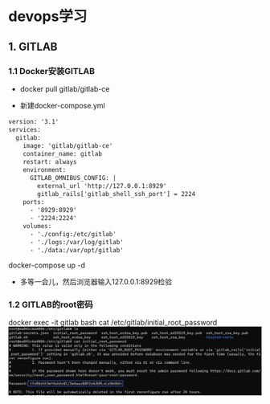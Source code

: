 # devops学习

## 1. GITLAB

### 1.1 Docker安装GITLAB

* docker pull gitlab/gitlab-ce

* 新建docker-compose.yml
```
version: '3.1'
services:
  gitlab:
    image: 'gitlab/gitlab-ce'
    container_name: gitlab
    restart: always
    environment:
      GITLAB_OMNIBUS_CONFIG: |
        external_url 'http://127.0.0.1:8929'
        gitlab_rails['gitlab_shell_ssh_port'] = 2224
    ports:
      - '8929:8929'
      - '2224:2224'
    volumes:
      - './config:/etc/gitlab'
      - './logs:/var/log/gitlab'
      - './data:/var/opt/gitlab'
```
docker-compose up -d

* 多等一会儿，然后浏览器输入127.0.0.1:8929检验

### 1.2 GITLAB的root密码

docker exec -it gitlab bash
cat /etc/gitlab/initial_root_password
![](pic/2023-05-08-11-10-58.png)


